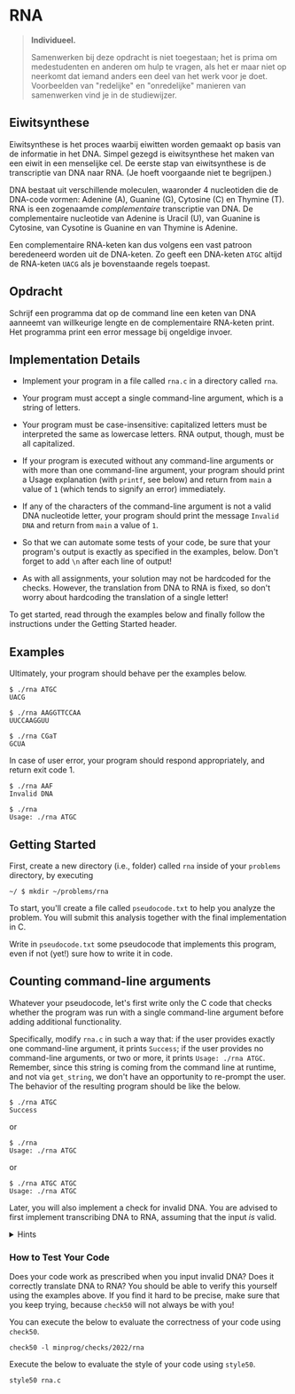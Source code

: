 # RNA

> **Individueel.**
>
> Samenwerken bij deze opdracht is niet toegestaan; het is prima om medestudenten en anderen om hulp te vragen, als het er maar niet op neerkomt dat iemand anders een deel van het werk voor je doet. Voorbeelden van "redelijke" en "onredelijke" manieren van samenwerken vind je in de studiewijzer.

## Eiwitsynthese

Eiwitsynthese is het proces waarbij eiwitten worden gemaakt op basis van de informatie in het DNA. Simpel gezegd is eiwitsynthese het maken van een eiwit in een menselijke cel. De eerste stap van eiwitsynthese is de transcriptie van DNA naar RNA. (Je hoeft voorgaande niet te begrijpen.)

DNA bestaat uit verschillende moleculen, waaronder 4 nucleotiden die de DNA-code vormen: Adenine (A), Guanine (G), Cytosine (C) en Thymine (T). RNA is een zogenaamde _complementaire_ transcriptie van DNA. De complementaire nucleotide van Adenine is Uracil (U), van Guanine is Cytosine, van Cysotine is Guanine en van Thymine is Adenine.

Een complementaire RNA-keten kan dus volgens een vast patroon beredeneerd worden uit de DNA-keten. Zo geeft een DNA-keten `ATGC` altijd de RNA-keten `UACG` als je bovenstaande regels toepast.

## Opdracht

Schrijf een programma dat op de command line een keten van DNA aanneemt van willkeurige lengte en de complementaire RNA-keten print. Het programma print een error message bij ongeldige invoer.

## Implementation Details

- Implement your program in a file called `rna.c` in a directory called `rna`.

- Your program must accept a single command-line argument, which is a string of letters.

- Your program must be case-insensitive: capitalized letters must be interpreted the same as lowercase letters. RNA output, though, must be all capitalized.

- If your program is executed without any command-line arguments or with more than one command-line argument, your program should print a Usage explanation (with `printf`, see below) and return from `main` a value of `1` (which tends to signify an error) immediately.

- If any of the characters of the command-line argument is not a valid DNA nucleotide letter, your program should print the message `Invalid DNA` and return from `main` a value of `1`.

- So that we can automate some tests of your code, be sure that your program's output is exactly as specified in the examples, below. Don't forget to add `\n` after each line of output!

- As with all assignments, your solution may not be hardcoded for the checks. However, the translation from DNA to RNA is fixed, so don't worry about hardcoding the translation of a single letter!

To get started, read through the examples below and finally follow the instructions under the Getting Started header.

## Examples

Ultimately, your program should behave per the examples below.

    $ ./rna ATGC
    UACG

    $ ./rna AAGGTTCCAA
    UUCCAAGGUU

    $ ./rna CGaT
    GCUA

In case of user error, your program should respond appropriately, and return exit code 1.

    $ ./rna AAF
    Invalid DNA

    $ ./rna
    Usage: ./rna ATGC

## Getting Started

First, create a new directory (i.e., folder) called `rna` inside of your `problems` directory, by executing

    ~/ $ mkdir ~/problems/rna

To start, you'll create a file called `pseudocode.txt` to help you analyze the problem. You will submit this analysis together with the final implementation in C.

Write in `pseudocode.txt` some pseudocode that implements this program, even if not (yet!) sure how to write it in code.

## Counting command-line arguments

Whatever your pseudocode, let's first write only the C code that checks whether the program was run with a single command-line argument before adding additional functionality.

Specifically, modify `rna.c` in such a way that: if the user provides exactly one command-line argument, it prints `Success`; if the user provides no command-line arguments, or two or more, it prints `Usage: ./rna ATGC`. Remember, since this string is coming from the command line at runtime, and not via `get_string`, we don't have an opportunity to re-prompt the user. The behavior of the resulting program should be like the below.

    $ ./rna ATGC
    Success

or

    $ ./rna
    Usage: ./rna ATGC

or

    $ ./rna ATGC ATGC
    Usage: ./rna ATGC

Later, you will also implement a check for invalid DNA. You are advised to first implement transcribing DNA to RNA, assuming that the input _is_ valid.

<details markdown="1"><summary markdown="span">Hints</summary>

- Recall that you can compile your program with `make`.
- Recall that you can print with `printf`.
- Recall that `argc` and `argv` give you information about what was provided at the command line.
- Recall that the name of the program itself (here, `./rna`) is in `argv[0]`.
</details>

### How to Test Your Code

Does your code work as prescribed when you input invalid DNA? Does it correctly translate DNA to RNA? You should be able to verify this yourself using the examples above. If you find it hard to be precise, make sure that you keep trying, because `check50` will not always be with you!

You can execute the below to evaluate the correctness of your code using `check50`.

    check50 -l minprog/checks/2022/rna

Execute the below to evaluate the style of your code using `style50`.

    style50 rna.c
